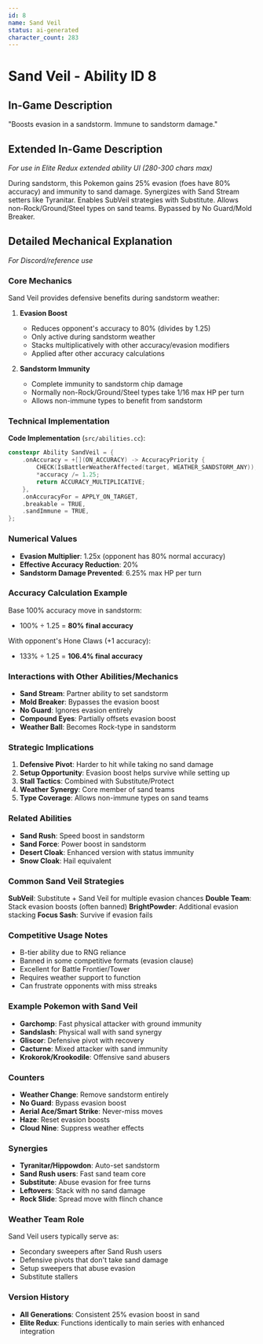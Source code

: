 ```yaml
---
id: 8
name: Sand Veil
status: ai-generated
character_count: 283
---
```


# Sand Veil - Ability ID 8

## In-Game Description
"Boosts evasion in a sandstorm. Immune to sandstorm damage."

## Extended In-Game Description
*For use in Elite Redux extended ability UI (280-300 chars max)*

During sandstorm, this Pokemon gains 25% evasion (foes have 80% accuracy) and immunity to sand damage. Synergizes with Sand Stream setters like Tyranitar. Enables SubVeil strategies with Substitute. Allows non-Rock/Ground/Steel types on sand teams. Bypassed by No Guard/Mold Breaker.

## Detailed Mechanical Explanation
*For Discord/reference use*

### Core Mechanics
Sand Veil provides defensive benefits during sandstorm weather:

1. **Evasion Boost**
   - Reduces opponent's accuracy to 80% (divides by 1.25)
   - Only active during sandstorm weather
   - Stacks multiplicatively with other accuracy/evasion modifiers
   - Applied after other accuracy calculations

2. **Sandstorm Immunity**
   - Complete immunity to sandstorm chip damage
   - Normally non-Rock/Ground/Steel types take 1/16 max HP per turn
   - Allows non-immune types to benefit from sandstorm

### Technical Implementation

**Code Implementation** (`src/abilities.cc`):
```cpp
constexpr Ability SandVeil = {
    .onAccuracy = +[](ON_ACCURACY) -> AccuracyPriority {
        CHECK(IsBattlerWeatherAffected(target, WEATHER_SANDSTORM_ANY));
        *accuracy /= 1.25;
        return ACCURACY_MULTIPLICATIVE;
    },
    .onAccuracyFor = APPLY_ON_TARGET,
    .breakable = TRUE,
    .sandImmune = TRUE,
};
```

### Numerical Values
- **Evasion Multiplier**: 1.25x (opponent has 80% normal accuracy)
- **Effective Accuracy Reduction**: 20%
- **Sandstorm Damage Prevented**: 6.25% max HP per turn

### Accuracy Calculation Example
Base 100% accuracy move in sandstorm:
- 100% ÷ 1.25 = **80% final accuracy**

With opponent's Hone Claws (+1 accuracy):
- 133% ÷ 1.25 = **106.4% final accuracy**

### Interactions with Other Abilities/Mechanics
- **Sand Stream**: Partner ability to set sandstorm
- **Mold Breaker**: Bypasses the evasion boost
- **No Guard**: Ignores evasion entirely
- **Compound Eyes**: Partially offsets evasion boost
- **Weather Ball**: Becomes Rock-type in sandstorm

### Strategic Implications
1. **Defensive Pivot**: Harder to hit while taking no sand damage
2. **Setup Opportunity**: Evasion boost helps survive while setting up
3. **Stall Tactics**: Combined with Substitute/Protect
4. **Weather Synergy**: Core member of sand teams
5. **Type Coverage**: Allows non-immune types on sand teams

### Related Abilities
- **Sand Rush**: Speed boost in sandstorm
- **Sand Force**: Power boost in sandstorm
- **Desert Cloak**: Enhanced version with status immunity
- **Snow Cloak**: Hail equivalent

### Common Sand Veil Strategies
**SubVeil**: Substitute + Sand Veil for multiple evasion chances
**Double Team**: Stack evasion boosts (often banned)
**BrightPowder**: Additional evasion stacking
**Focus Sash**: Survive if evasion fails

### Competitive Usage Notes
- B-tier ability due to RNG reliance
- Banned in some competitive formats (evasion clause)
- Excellent for Battle Frontier/Tower
- Requires weather support to function
- Can frustrate opponents with miss streaks

### Example Pokemon with Sand Veil
- **Garchomp**: Fast physical attacker with ground immunity
- **Sandslash**: Physical wall with sand synergy
- **Gliscor**: Defensive pivot with recovery
- **Cacturne**: Mixed attacker with sand immunity
- **Krokorok/Krookodile**: Offensive sand abusers

### Counters
- **Weather Change**: Remove sandstorm entirely
- **No Guard**: Bypass evasion boost
- **Aerial Ace/Smart Strike**: Never-miss moves
- **Haze**: Reset evasion boosts
- **Cloud Nine**: Suppress weather effects

### Synergies
- **Tyranitar/Hippowdon**: Auto-set sandstorm
- **Sand Rush users**: Fast sand team core
- **Substitute**: Abuse evasion for free turns
- **Leftovers**: Stack with no sand damage
- **Rock Slide**: Spread move with flinch chance

### Weather Team Role
Sand Veil users typically serve as:
- Secondary sweepers after Sand Rush users
- Defensive pivots that don't take sand damage
- Setup sweepers that abuse evasion
- Substitute stallers

### Version History
- **All Generations**: Consistent 25% evasion boost in sand
- **Elite Redux**: Functions identically to main series with enhanced integration